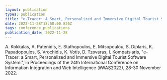 ```yaml
---
layout: publication
types: publication
title: "e-Tracer: A Smart, Personalized and Immersive Digital Tourist Software System"
date: 2022-11-28T18:58:00.826Z
tags: conference_publications
publication_date: 2022-11-28
---
```

<!--StartFragment-->

A. Kokkalas, A. Patenidis, E. Stathopoulos, E. Mitsopoulou, S. Diplaris, K. Papadopoulos, S. Vrochidis, K. Votis, D. Tzovaras, I. Kompatsiaris, "e-Tracer: a Smart, Personalized and Immersive Digital Tourist Software System.", in Proceedings of the 24th International Conference on Information Integration and Web Intelligence (iiWAS2022), 28-30 November 2022.

<!--EndFragment-->